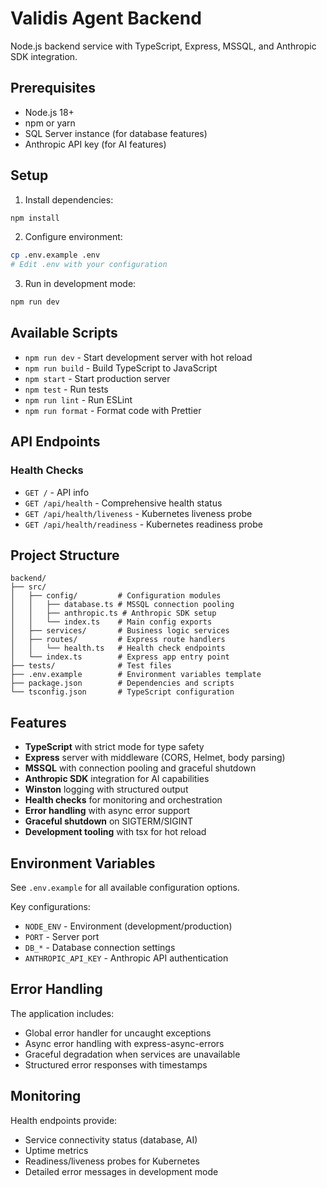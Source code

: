 # Validis Agent Backend

Node.js backend service with TypeScript, Express, MSSQL, and Anthropic SDK integration.

## Prerequisites

- Node.js 18+ 
- npm or yarn
- SQL Server instance (for database features)
- Anthropic API key (for AI features)

## Setup

1. Install dependencies:
```bash
npm install
```

2. Configure environment:
```bash
cp .env.example .env
# Edit .env with your configuration
```

3. Run in development mode:
```bash
npm run dev
```

## Available Scripts

- `npm run dev` - Start development server with hot reload
- `npm run build` - Build TypeScript to JavaScript
- `npm start` - Start production server
- `npm test` - Run tests
- `npm run lint` - Run ESLint
- `npm run format` - Format code with Prettier

## API Endpoints

### Health Checks
- `GET /` - API info
- `GET /api/health` - Comprehensive health status
- `GET /api/health/liveness` - Kubernetes liveness probe
- `GET /api/health/readiness` - Kubernetes readiness probe

## Project Structure

```
backend/
├── src/
│   ├── config/         # Configuration modules
│   │   ├── database.ts # MSSQL connection pooling
│   │   ├── anthropic.ts # Anthropic SDK setup
│   │   └── index.ts    # Main config exports
│   ├── services/       # Business logic services
│   ├── routes/         # Express route handlers
│   │   └── health.ts   # Health check endpoints
│   └── index.ts        # Express app entry point
├── tests/              # Test files
├── .env.example        # Environment variables template
├── package.json        # Dependencies and scripts
└── tsconfig.json       # TypeScript configuration
```

## Features

- **TypeScript** with strict mode for type safety
- **Express** server with middleware (CORS, Helmet, body parsing)
- **MSSQL** with connection pooling and graceful shutdown
- **Anthropic SDK** integration for AI capabilities
- **Winston** logging with structured output
- **Health checks** for monitoring and orchestration
- **Error handling** with async error support
- **Graceful shutdown** on SIGTERM/SIGINT
- **Development tooling** with tsx for hot reload

## Environment Variables

See `.env.example` for all available configuration options.

Key configurations:
- `NODE_ENV` - Environment (development/production)
- `PORT` - Server port
- `DB_*` - Database connection settings
- `ANTHROPIC_API_KEY` - Anthropic API authentication

## Error Handling

The application includes:
- Global error handler for uncaught exceptions
- Async error handling with express-async-errors
- Graceful degradation when services are unavailable
- Structured error responses with timestamps

## Monitoring

Health endpoints provide:
- Service connectivity status (database, AI)
- Uptime metrics
- Readiness/liveness probes for Kubernetes
- Detailed error messages in development mode